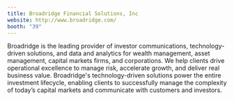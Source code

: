 ```yaml
---
title: Broadridge Financial Solutions, Inc
website: http://www.broadridge.com/
booth: "39"
---
```


Broadridge is the leading provider of investor communications, technology-driven solutions, and data and analytics for wealth management, asset management, capital markets firms, and corporations. We help clients drive operational excellence to manage risk, accelerate growth, and deliver real business value. Broadridge's technology-driven solutions power the entire investment lifecycle, enabling clients to successfully manage the complexity of today’s capital markets and communicate with customers and investors.

